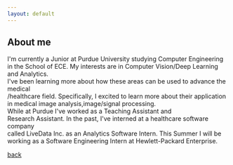 ```yaml
---
layout: default
---
```


## About me
I'm currently a Junior at Purdue University studying Computer Engineering <br/>
in the School of ECE. My interests are in Computer Vision/Deep Learning and Analytics.<br/>
I've been learning more about how these areas can be used to advance the medical<br/>
/healthcare field. Specifically, I excited to learn more about their application<br/>
in medical image analysis,image/signal processing.<br/>
    While at Purdue I've worked as a Teaching Assistant and <br/>
Research Assistant. In the past, I've interned at a healthcare software company <br/>
called LiveData Inc. as an Analytics Software Intern. This Summer I will be <br/>
working as a Software Engineering Intern at Hewlett-Packard Enterprise. 


[back](./)
